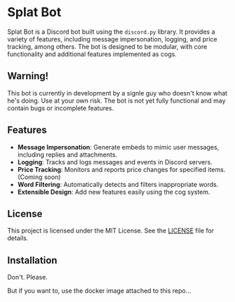# Splat Bot

Splat Bot is a Discord bot built using the `discord.py` library. It provides a variety of features, including message impersonation, logging, and price tracking, among others. The bot is designed to be modular, with core functionality and additional features implemented as cogs.

## Warning!
This bot is currently in development by a signle guy who doesn't know what he's doing. Use at your own risk. The bot is not yet fully functional and may contain bugs or incomplete features.

## Features

- **Message Impersonation**: Generate embeds to mimic user messages, including replies and attachments.
- **Logging**: Tracks and logs messages and events in Discord servers.
- **Price Tracking**: Monitors and reports price changes for specified items. (Coming soon)
- **Word Filtering**: Automatically detects and filters inappropriate words.
- **Extensible Design**: Add new features easily using the cog system.

## License
This project is licensed under the MIT License. See the [LICENSE](LICENSE) file for details.

## Installation
Don't. Please.

But if you want to, use the docker image attached to this repo...